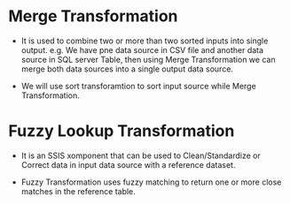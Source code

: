 # Merge Transformation

- It is used to combine two or more than two sorted inputs into single output.
e.g. We have pne data source in CSV file and another data source in SQL server Table, then using Merge Transformation we can merge both data sources into a single output data source.

- We will use sort transforamtion to sort input source while Merge Transformation.

# Fuzzy Lookup Transformation
* It is an SSIS xomponent that can be used to Clean/Standardize  or Correct data in  input data source with a reference dataset.

* Fuzzy Transformation uses fuzzy matching to return one or more close matches in the reference table.